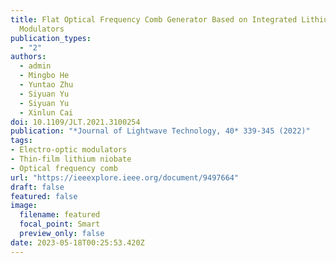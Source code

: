 ```yaml
---
title: Flat Optical Frequency Comb Generator Based on Integrated Lithium Niobate
  Modulators
publication_types:
  - "2"
authors:
  - admin
  - Mingbo He
  - Yuntao Zhu
  - Siyuan Yu
  - Siyuan Yu
  - Xinlun Cai
doi: 10.1109/JLT.2021.3100254
publication: "*Journal of Lightwave Technology, 40* 339-345 (2022)"
tags:
- Electro-optic modulators
- Thin-film lithium niobate
- Optical frequency comb
url: "https://ieeexplore.ieee.org/document/9497664"
draft: false
featured: false
image:
  filename: featured
  focal_point: Smart
  preview_only: false
date: 2023-05-18T00:25:53.420Z
---
```

